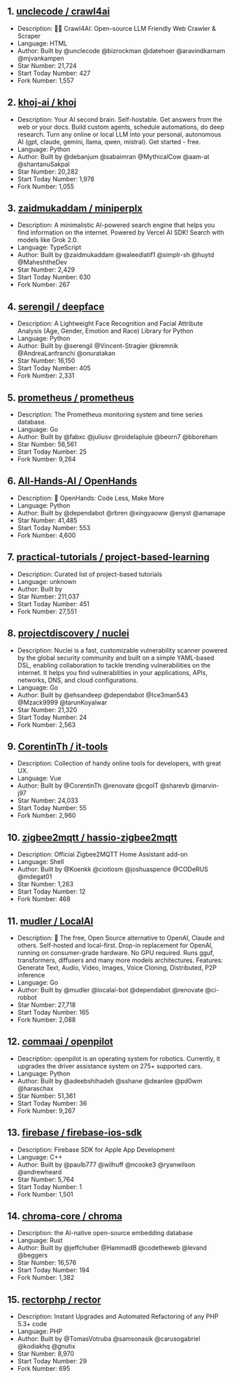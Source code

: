 ## 1. [unclecode / crawl4ai](https://github.com/unclecode/crawl4ai)
- Description: 🚀🤖 Crawl4AI: Open-source LLM Friendly Web Crawler & Scraper   
- Language: HTML
- Author: Built by @unclecode @bizrockman @datehoer @aravindkarnam @mjvankampen
- Star Number: 21,724
- Start Today Number: 427
- Fork Number: 1,557

## 2. [khoj-ai / khoj](https://github.com/khoj-ai/khoj)
- Description: Your AI second brain. Self-hostable. Get answers from the web or your docs. Build custom agents, schedule automations, do deep research. Turn any online or local LLM into your personal, autonomous AI (gpt, claude, gemini, llama, qwen, mistral). Get started - free.
- Language: Python
- Author: Built by @debanjum @sabaimran @MythicalCow @aam-at @shantanuSakpal
- Star Number: 20,282
- Start Today Number: 1,978
- Fork Number: 1,055

## 3. [zaidmukaddam / miniperplx](https://github.com/zaidmukaddam/miniperplx)
- Description: A minimalistic AI-powered search engine that helps you find information on the internet. Powered by Vercel AI SDK! Search with models like Grok 2.0.
- Language: TypeScript
- Author: Built by @zaidmukaddam @waleedlatif1 @simplr-sh @huytd @MaheshtheDev
- Star Number: 2,429
- Start Today Number: 630
- Fork Number: 267

## 4. [serengil / deepface](https://github.com/serengil/deepface)
- Description: A Lightweight Face Recognition and Facial Attribute Analysis (Age, Gender, Emotion and Race) Library for Python
- Language: Python
- Author: Built by @serengil @Vincent-Stragier @kremnik @AndreaLanfranchi @onuratakan
- Star Number: 16,150
- Start Today Number: 405
- Fork Number: 2,331

## 5. [prometheus / prometheus](https://github.com/prometheus/prometheus)
- Description: The Prometheus monitoring system and time series database.
- Language: Go
- Author: Built by @fabxc @juliusv @roidelapluie @beorn7 @bboreham
- Star Number: 56,561
- Start Today Number: 25
- Fork Number: 9,264

## 6. [All-Hands-AI / OpenHands](https://github.com/All-Hands-AI/OpenHands)
- Description: 🙌 OpenHands: Code Less, Make More
- Language: Python
- Author: Built by @dependabot @rbren @xingyaoww @enyst @amanape
- Star Number: 41,485
- Start Today Number: 553
- Fork Number: 4,600

## 7. [practical-tutorials / project-based-learning](https://github.com/practical-tutorials/project-based-learning)
- Description: Curated list of project-based tutorials
- Language: unknown
- Author: Built by
- Star Number: 211,037
- Start Today Number: 451
- Fork Number: 27,551

## 8. [projectdiscovery / nuclei](https://github.com/projectdiscovery/nuclei)
- Description: Nuclei is a fast, customizable vulnerability scanner powered by the global security community and built on a simple YAML-based DSL, enabling collaboration to tackle trending vulnerabilities on the internet. It helps you find vulnerabilities in your applications, APIs, networks, DNS, and cloud configurations.     
- Language: Go
- Author: Built by @ehsandeep @dependabot @Ice3man543 @Mzack9999 @tarunKoyalwar
- Star Number: 21,320
- Start Today Number: 24
- Fork Number: 2,563

## 9. [CorentinTh / it-tools](https://github.com/CorentinTh/it-tools)
- Description: Collection of handy online tools for developers, with great UX.
- Language: Vue
- Author: Built by @CorentinTh @renovate @cgoIT @sharevb @marvin-j97
- Star Number: 24,033
- Start Today Number: 55
- Fork Number: 2,960

## 10. [zigbee2mqtt / hassio-zigbee2mqtt](https://github.com/zigbee2mqtt/hassio-zigbee2mqtt)
- Description: Official Zigbee2MQTT Home Assistant add-on
- Language: Shell
- Author: Built by @Koenkk @ciotlosm @joshuaspence @CODeRUS @mdegat01
- Star Number: 1,263
- Start Today Number: 12
- Fork Number: 468

## 11. [mudler / LocalAI](https://github.com/mudler/LocalAI)
- Description: 🤖 The free, Open Source alternative to OpenAI, Claude and others. Self-hosted and local-first. Drop-in replacement for OpenAI, running on consumer-grade hardware. No GPU required. Runs gguf, transformers, diffusers and many more models architectures. Features: Generate Text, Audio, Video, Images, Voice Cloning, 
Distributed, P2P inference
- Language: Go
- Author: Built by @mudler @localai-bot @dependabot @renovate @ci-robbot
- Star Number: 27,718
- Start Today Number: 165
- Fork Number: 2,088

## 12. [commaai / openpilot](https://github.com/commaai/openpilot)
- Description: openpilot is an operating system for robotics. Currently, it upgrades the driver assistance system on 275+ supported cars.
- Language: Python
- Author: Built by @adeebshihadeh @sshane @deanlee @pd0wm @haraschax
- Star Number: 51,361
- Start Today Number: 36
- Fork Number: 9,267

## 13. [firebase / firebase-ios-sdk](https://github.com/firebase/firebase-ios-sdk)
- Description: Firebase SDK for Apple App Development
- Language: C++
- Author: Built by @paulb777 @wilhuff @ncooke3 @ryanwilson @andrewheard
- Star Number: 5,764
- Start Today Number: 1
- Fork Number: 1,501

## 14. [chroma-core / chroma](https://github.com/chroma-core/chroma)
- Description: the AI-native open-source embedding database
- Language: Rust
- Author: Built by @jeffchuber @HammadB @codetheweb @levand @beggers
- Star Number: 16,576
- Start Today Number: 194
- Fork Number: 1,382

## 15. [rectorphp / rector](https://github.com/rectorphp/rector)
- Description: Instant Upgrades and Automated Refactoring of any PHP 5.3+ code
- Language: PHP
- Author: Built by @TomasVotruba @samsonasik @carusogabriel @kodiakhq @gnutix
- Star Number: 8,970
- Start Today Number: 29
- Fork Number: 695
